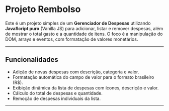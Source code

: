# Projeto Rembolso

Este é um projeto simples de um **Gerenciador de Despesas** utilizando **JavaScript puro** (Vanilla JS) para adicionar, listar e remover despesas, além de mostrar o total gasto e a quantidade de itens. O foco é a manipulação do DOM, arrays e eventos, com formatação de valores monetários.

---

##  Funcionalidades
- Adição de novas despesas com descrição, categoria e valor.
- Formatação automática do campo de valor para o formato brasileiro (R$).
- Exibição dinâmica da lista de despesas com ícones, descrição e valor.
- Cálculo do total de despesas e quantidade.
- Remoção de despesas individuais da lista.

---
